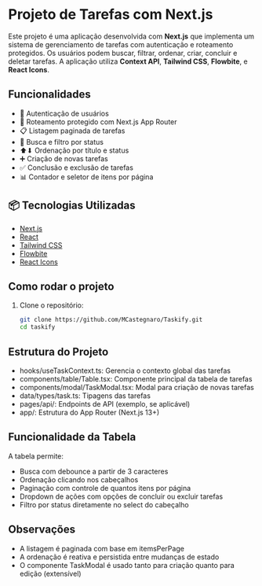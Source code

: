 # Projeto de Tarefas com Next.js

Este projeto é uma aplicação desenvolvida com **Next.js** que implementa um sistema de gerenciamento de tarefas com autenticação e roteamento protegidos. Os usuários podem buscar, filtrar, ordenar, criar, concluir e deletar tarefas. A aplicação utiliza **Context API**, **Tailwind CSS**, **Flowbite**, e **React Icons**.

## Funcionalidades

- 🔐 Autenticação de usuários
- 🔄 Roteamento protegido com Next.js App Router
- 📋 Listagem paginada de tarefas
- 🔎 Busca e filtro por status
- ⬆⬇ Ordenação por título e status
- ➕ Criação de novas tarefas
- ✅ Conclusão e exclusão de tarefas
- 📊 Contador e seletor de itens por página

## 📦 Tecnologias Utilizadas

- [Next.js](https://nextjs.org/)
- [React](https://react.dev/)
- [Tailwind CSS](https://tailwindcss.com/)
- [Flowbite](https://flowbite.com/)
- [React Icons](https://react-icons.github.io/react-icons/)

## Como rodar o projeto

1. Clone o repositório:

   ```bash
   git clone https://github.com/MCastegnaro/Taskify.git
   cd taskify
   ```

## Estrutura do Projeto

- hooks/useTaskContext.ts: Gerencia o contexto global das tarefas
- components/table/Table.tsx: Componente principal da tabela de tarefas
- components/modal/TaskModal.tsx: Modal para criação de novas tarefas
- data/types/task.ts: Tipagens das tarefas
- pages/api/: Endpoints de API (exemplo, se aplicável)
- app/: Estrutura do App Router (Next.js 13+)

## Funcionalidade da Tabela

A tabela permite:

- Busca com debounce a partir de 3 caracteres
- Ordenação clicando nos cabeçalhos
- Paginação com controle de quantos itens por página
- Dropdown de ações com opções de concluir ou excluir tarefas
- Filtro por status diretamente no select do cabeçalho

## Observações

- A listagem é paginada com base em itemsPerPage
- A ordenação é reativa e persistida entre mudanças de estado
- O componente TaskModal é usado tanto para criação quanto para edição (extensível)
